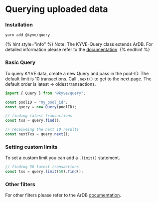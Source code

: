 # Querying uploaded data

### Installation

```text
yarn add @kyve/query
```

{% hint style="info" %}
Note: The KYVE-Query class extends ArDB. For detailed information please refer to the [documentation](https://github.com/cedriking/ardb).
{% endhint %}

### **Basic Query**

To query KYVE data, create a new Query and pass in the pool-ID. The default limit is 10 transactions. Call `.next()` to get to the next page. The default order is latest -&gt; oldest transactions.

```typescript
import { Query } from "@kyve/query";

const poolID = "my_pool_id";
const query = new Query(poolID);

// finding latest transactions
const txs = query.find();

// receiveing the next 10 results
const nextTxs = query.next();
```

### **Setting custom limits**

To set a custom limit you can add a `.limit()` statement.

```typescript
// finding 50 latest transactions
const txs = query.limit(50).find();
```

### **Other filters**

For other filters please refer to the ArDB [documentation](https://github.com/cedriking/ardb).

